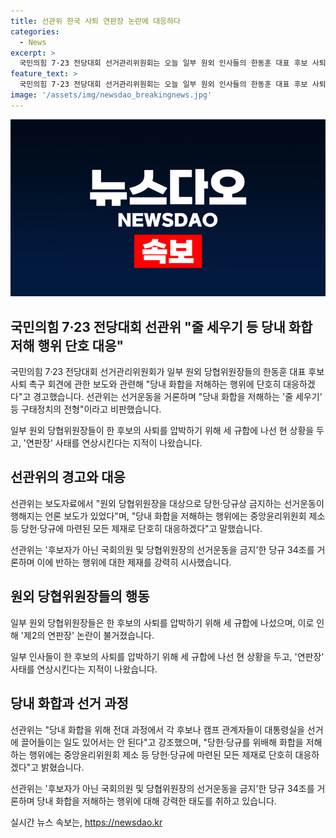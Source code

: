 ```yaml
---
title: 선관위 한국 사퇴 연판장 논란에 대응하다
categories:
  - News
excerpt: >
  국민의힘 7·23 전당대회 선거관리위원회는 오늘 일부 원외 인사들의 한동훈 대표 후보 사퇴 촉구 회견을 준비 중이라는 보도에 단호히 대응하며 당내 화합을 저해하는 행위에 대해 경고했다. 선관위는 후보자가 아닌 국회의원 및 당협위원장의 선거운동을 금지하는 당규를 언급하며 줄 세우기와 같은 구태정치를 비판했고, 당헌·당규를 위배한 행위에 대해 중앙윤리위원회 제소 등 단호한 대응을 약속했다. 또한, 일부 인사들의 사퇴 압박을 비교하는 논란과 관련하여 주의 조치를 취할 것을 밝혔다.
feature_text: >
  국민의힘 7·23 전당대회 선거관리위원회는 오늘 일부 원외 인사들의 한동훈 대표 후보 사퇴 촉구 회견을 준비 중이라는 보도에 단호히 대응하며 당내 화합을 저해하는 행위에 대해 경고했다. 선관위는 후보자가 아닌 국회의원 및 당협위원장의 선거운동을 금지하는 당규를 언급하며 줄 세우기와 같은 구태정치를 비판했고, 당헌·당규를 위배한 행위에 대해 중앙윤리위원회 제소 등 단호한 대응을 약속했다. 또한, 일부 인사들의 사퇴 압박을 비교하는 논란과 관련하여 주의 조치를 취할 것을 밝혔다.
image: '/assets/img/newsdao_breakingnews.jpg'
---
```


<p><img src="/assets/img/newsdao_breakingnews.jpg" alt="ontimetimes 속보" /></p>

<h2 data-ke-size="size26">국민의힘 7·23 전당대회 선관위 "줄 세우기 등 당내 화합 저해 행위 단호 대응"</h2>

<p>국민의힘 7·23 전당대회 선거관리위원회가 일부 원외 당협위원장들의 한동훈 대표 후보 사퇴 촉구 회견에 관한 보도와 관련해 "당내 화합을 저해하는 행위에 단호히 대응하겠다"고 경고했습니다. 선관위는 선거운동을 거론하며 "당내 화합을 저해하는 '줄 세우기' 등 구태정치의 전형"이라고 비판했습니다. </p>

<p data-ke-size="size16">일부 원외 당협위원장들이 한 후보의 사퇴를 압박하기 위해 세 규합에 나선 현 상황을 두고, '연판장' 사태를 연상시킨다는 지적이 나왔습니다.</p>

<h2 data-ke-size="size24">선관위의 경고와 대응</h2>

<p>선관위는 보도자료에서 "원외 당협위원장을 대상으로 당헌·당규상 금지하는 선거운동이 행해지는 언론 보도가 있었다"며, "당내 화합을 저해하는 행위에는 중앙윤리위원회 제소 등 당헌·당규에 마련된 모든 제재로 단호히 대응하겠다"고 말했습니다.</p>

<p data-ke-size="size16">선관위는 '후보자가 아닌 국회의원 및 당협위원장의 선거운동을 금지'한 당규 34조를 거론하며 이에 반하는 행위에 대한 제재를 강력히 시사했습니다.</p>

<h2 data-ke-size="size24">원외 당협위원장들의 행동</h2>

<p>일부 원외 당협위원장들은 한 후보의 사퇴를 압박하기 위해 세 규합에 나섰으며, 이로 인해 '제2의 연판장' 논란이 불거졌습니다. </p>

<p data-ke-size="size16">일부 인사들이 한 후보의 사퇴를 압박하기 위해 세 규합에 나선 현 상황을 두고, '연판장' 사태를 연상시킨다는 지적이 나왔습니다.</p>

<h2 data-ke-size="size24">당내 화합과 선거 과정</h2>

<p>선관위는 "당내 화합을 위해 전대 과정에서 각 후보나 캠프 관계자들이 대통령실을 선거에 끌어들이는 일도 있어서는 안 된다"고 강조했으며, "당헌·당규를 위배해 화합을 저해하는 행위에는 중앙윤리위원회 제소 등 당헌·당규에 마련된 모든 제재로 단호히 대응하겠다"고 밝혔습니다.</p>

<p data-ke-size="size16">선관위는 '후보자가 아닌 국회의원 및 당협위원장의 선거운동을 금지'한 당규 34조를 거론하며 당내 화합을 저해하는 행위에 대해 강력한 태도를 취하고 있습니다.</p>
실시간 뉴스 속보는, <a href="https://newsdao.kr" rel="dofollow">https://newsdao.kr</a>



